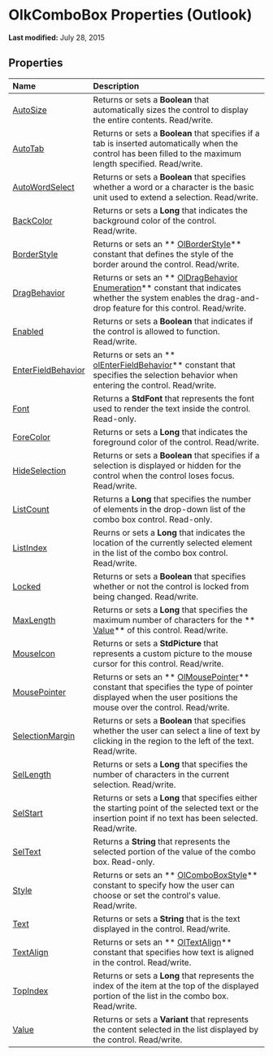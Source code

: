 
# OlkComboBox Properties (Outlook)

 **Last modified:** July 28, 2015


## Properties



|**Name**|**Description**|
|:-----|:-----|
| [AutoSize](a7206a65-eb22-d671-3a19-2826f21f8e6f.md)|Returns or sets a  **Boolean** that automatically sizes the control to display the entire contents. Read/write.|
| [AutoTab](269d7e71-66df-9c88-e707-1e6a89391f50.md)|Returns or sets a  **Boolean** that specifies if a tab is inserted automatically when the control has been filled to the maximum length specified. Read/write.|
| [AutoWordSelect](b21674a0-dfd7-1c4b-acc6-40b382ec51bd.md)|Returns or sets a  **Boolean** that specifies whether a word or a character is the basic unit used to extend a selection. Read/write.|
| [BackColor](f4418786-0a4b-1f15-ba2e-4aa47e3daff9.md)|Returns or sets a  **Long** that indicates the background color of the control. Read/write.|
| [BorderStyle](4eabd32b-8cee-f3f9-b78f-a3ace877e5e7.md)|Returns or sets an  ** [OlBorderStyle](fd0a6be8-8d4b-be9f-639c-cd1ea5de9c97.md)** constant that defines the style of the border around the control. Read/write.|
| [DragBehavior](768d8995-2f6c-5915-7fbb-46b2b3114131.md)|Returns or sets an  ** [OlDragBehavior Enumeration](1e8c29d4-7800-663f-fb5f-aebc2a6b89fe.md)** constant that indicates whether the system enables the drag-and-drop feature for this control. Read/write.|
| [Enabled](cee71271-8733-07ce-9c68-cc847ecb070e.md)|Returns or sets a  **Boolean** that indicates if the control is allowed to function. Read/write.|
| [EnterFieldBehavior](6f32944a-0a7e-d639-4944-1aa38f2e4ef4.md)|Returns or sets an  ** [olEnterFieldBehavior](4f9271f9-32db-08c7-f452-12e9793d1f9b.md)** constant that specifies the selection behavior when entering the control. Read/write.|
| [Font](61f0c361-be8d-9ccd-8163-62596aac855c.md)|Returns a  **StdFont** that represents the font used to render the text inside the control. Read-only.|
| [ForeColor](7480fe5f-f3d1-33ca-1714-bce6b90111b0.md)|Returns or sets a  **Long** that indicates the foreground color of the control. Read/write.|
| [HideSelection](6d378717-9b9c-737a-5fdd-79e72b2538be.md)|Returns or sets a  **Boolean** that specifies if a selection is displayed or hidden for the control when the control loses focus. Read/write.|
| [ListCount](04fd21e1-e822-cf5f-a6ea-7c318778a163.md)|Returns a  **Long** that specifies the number of elements in the drop-down list of the combo box control. Read-only.|
| [ListIndex](1d016281-6b41-8a6b-075c-33ff1bcde28c.md)|Reurns or sets a  **Long** that indicates the location of the currently selected element in the list of the combo box control. Read/write.|
| [Locked](c39c4177-a7b7-fdcc-c037-5934c7638be8.md)|Returns or sets a  **Boolean** that specifies whether or not the control is locked from being changed. Read/write.|
| [MaxLength](87248b73-a6c5-0cc1-a711-13922195f406.md)|Returns or sets a  **Long** that specifies the maximum number of characters for the ** [Value](742dd2a3-d3ef-46f9-4aca-5ebe8af17356.md)** of this control. Read/write.|
| [MouseIcon](13b61207-2078-bfb5-1693-8ca2440ad3c9.md)|Returns or sets a  **StdPicture** that represents a custom picture to the mouse cursor for this control. Read/write.|
| [MousePointer](85d1e2c3-e3d8-2339-bd38-9452761adce9.md)|Returns or sets an  ** [OlMousePointer](527df8bb-000c-f108-0522-2d294858b251.md)** constant that specifies the type of pointer displayed when the user positions the mouse over the control. Read/write.|
| [SelectionMargin](029f7586-9f1e-95c9-3feb-2c5a09614821.md)|Returns or sets a  **Boolean** that specifies whether the user can select a line of text by clicking in the region to the left of the text. Read/write.|
| [SelLength](3cbd5016-3868-6cf9-c28c-8d692620f367.md)|Returns or sets a  **Long** that specifies the number of characters in the current selection. Read/write.|
| [SelStart](f3141a7c-b9a5-b738-8803-9100e2283dc1.md)|Returns or sets a  **Long** that specifies either the starting point of the selected text or the insertion point if no text has been selected. Read/write.|
| [SelText](595b3e85-7d30-72bc-c1d4-b45c4492c221.md)|Returns a  **String** that represents the selected portion of the value of the combo box. Read-only.|
| [Style](442acfef-795c-f41a-a19e-197a3b1ca12b.md)|Returns or sets an  ** [OlComboBoxStyle](8aaeceb7-3928-5691-2f4b-9c27c88ca1c8.md)** constant to specify how the user can choose or set the control's value. Read/write.|
| [Text](385ea599-f3cb-5bed-74c0-a7cc16988175.md)|Returns or sets a  **String** that is the text displayed in the control. Read/write.|
| [TextAlign](5dccf4c9-cef1-2f7c-4ab4-730d3c767a8e.md)|Returns or sets an  ** [OlTextAlign](f79a8b30-37e0-c1e6-7414-f664dfeb0c86.md)** constant that specifies how text is aligned in the control. Read/write.|
| [TopIndex](483db226-bf25-55e6-d453-a494747ff7d9.md)|Returns or sets a  **Long** that represents the index of the item at the top of the displayed portion of the list in the combo box. Read/write.|
| [Value](742dd2a3-d3ef-46f9-4aca-5ebe8af17356.md)|Returns or sets a  **Variant** that represents the content selected in the list displayed by the control. Read/write.|

